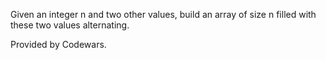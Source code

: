 Given an integer n and two other values, build an array of size n filled with these two values alternating.

Provided by Codewars.
